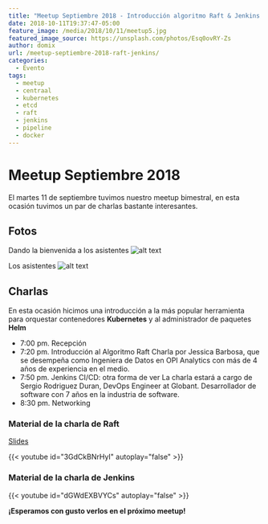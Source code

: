 ```yaml
---
title: "Meetup Septiembre 2018 - Introducción algoritmo Raft & Jenkins Pipeline Script con Docker"
date: 2018-10-11T19:37:47-05:00
feature_image: /media/2018/10/11/meetup5.jpg
featured_image_source: https://unsplash.com/photos/Esq0ovRY-Zs
author: domix
url: /meetup-septiembre-2018-raft-jenkins/
categories:
  - Evento
tags:
  - meetup
  - centraal
  - kubernetes
  - etcd
  - raft
  - jenkins
  - pipeline
  - docker
---
```


# Meetup Septiembre 2018

El martes 11 de septiembre tuvimos nuestro meetup bimestral, en esta ocasión tuvimos un par de charlas bastante interesantes.



## Fotos

Dando la bienvenida a los asistentes
![alt text][01]

Los asistentes
![alt text][02]


## Charlas

En esta ocasión hicimos una introducción a la más popular herramienta para orquestar contenedores **Kubernetes** y al administrador de paquetes **Helm**

* 7:00 pm. Recepción
* 7:20 pm. Introducción al Algoritmo Raft
Charla por Jessica Barbosa, que se desempeña como Ingeniera de Datos en OPI Analytics con más de 4 años de experiencia en el medio.
* 7:50 pm. Jenkins CI/CD: otra forma de ver
La charla estará a cargo de Sergio Rodriguez Duran, DevOps Engineer at Globant. Desarrollador de software con 7 años en la industria de software.
* 8:30 pm. Networking

### Material de la charla de Raft

[Slides][04] 

{{< youtube id="3GdCkBNrHyI" autoplay="false" >}}


### Material de la charla de Jenkins

<!-- { { < slideshare id="107736910" > } } -->

{{< youtube id="dGWdEXBVYCs" autoplay="false" >}}


**¡Esperamos con gusto verlos en el próximo meetup!**

[01]: /media/2018/10/11/raft_talk.jpeg "Charla sobre Raft"
[02]: /media/2018/10/11/jenkins_talk.jpeg "Charla sobre Jenkins"
[03]: https://twitter.com/gojcs
[04]: https://github.com/jbarbosat/mis-desmadres/blob/master/presentaciones/cloud_native_mexico/raft_introduccion.pdf "Slides de la charla"